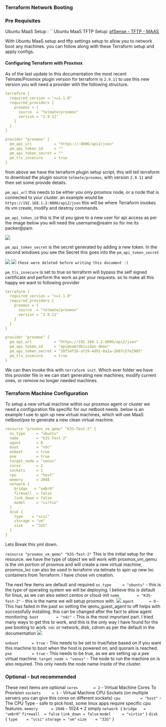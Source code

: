 ### Terraform Network Booting

### Pre Requisites

Ubuntu MaaS Setup : ``
Ubuntu MaaS TFTP Setup: [pfSense - TFTP - MAAS](pfSense%20-%20TFTP%20-%20MAAS.md)

With Ubuntu MaaS setup and tftp settings setup to allow you to network boot any machines. you can follow along with these Terraform setup and apply configs. 

#### Configuring Terraform with Proxmox

As of the last update to this documentation the most recent Telmate/Proxmox plugin version for terraform is `2.9.11` to use this new version you will need a provider with the following structure.

```yml
terraform {
  required_version = ">=1.1.0"
  required_providers {
    proxmox = {
      source  = "telmate/proxmox"
      version = "2.9.11"
    }
  }
}

provider "proxmox" {
  pm_api_url          = "https://:8006/api2/json"
  pm_api_token_id     = ""
  pm_api_token_secret = ""
  pm_tls_insecure     = true
}
```

from above we have the terraform plugin setup script, this will tell terraform to download the plugin source `telmate/proxmox`, with version `2.9.11` and then set some provide details.

`pm_api_url` this needs to be either you only proxmox node, or a node that is connected to your cluster. an example would be `https://192.168.1.2:8006/api2/json` this will be where Terraform invokes its vm create, modify and destroy commands.

`pm_api_token_id` this is the id you gave to a new user for api access as per the image below you will need the username@realm so for me its packer@pam

![](Pasted%20image%2020230306142951.png)

`pm_api_token_secret` is the secret generated by adding a new token. In the second windows you see the Secret this goes into the `pm_api_token_secret` 

![](Pasted%20image%2020230306143117.png)
![](Pasted%20image%2020230306143131.png)
`these were deleted before writing this document :)`

`pm_tls_insecure` is set to true so terraform will bypass the self signed certificate and perform the work as per your requests. so to make all this happy we want to following provider

```yml
terraform {
  required_version = ">=1.1.0"
  required_providers {
    proxmox = {
      source  = "telmate/proxmox"
      version = "2.9.11"
    }
  }
}

provider "proxmox" {
  pm_api_url          = "https://192.168.1.2:8006/api2/json"
  pm_api_token_id     = "api@oam!Obisidan-demo"
  pm_api_token_secret = "28f54f16-af19-4d91-8a2a-2687c57e2905"
  pm_tls_insecure     = true
}
```

We can then invoke this with `terraform init`. Which ever folder we have this provider file in we can start generating new machines, modify current ones, or remove no longer needed machines.

### Terraform Machine Configuration

To setup a new virtual machine within our proxmox agent or cluster we need a configuration file specific for our netboot needs. below is an example I use to spin up new virtual machines, which will use MaaS netboot/pxe to generate a new clean virtual machine.

```yml
resource "proxmox_vm_qemu" "K3S-Test-2" {
  os_type     = "ubuntu"
  name        = "K3S-Test-2"
  agent       = 0
  boot        = "ndc"
  onboot      = true
  pxe         = true
  target_node = "venus"
  cores       = 2
  sockets     = 1
  cpu         = "host"
  memory      = 2048
  network {
    bridge   = "vmbr0"
    firewall  = false
    link_down = false
    model     = "virtio"
  }
  disk {
    type    = "scsi"
    storage = "vm"
    size    = "32G"
  }
}
```

Lets Break this yml down. 

`resource "proxmox_vm_qemu" "K3S-Test-2"` This is the initial setup for the resource. we have the type of object we will work with proxmox_vm_qemu is the vm portion of proxmox and will create a new virtual machine, proxmox_lxc can also be used in terraform via telmate to spin up new lxc containers from Terraform. I have chose vm creation.

The next few items are default and required
`os_type     = "ubuntu"` - this is the type of operating system we will be deploying. I believe this is default for linux, as we can also select centos or cloud-init
`name        = "K3S-Test-2"` - this is the name we will setup proxmox with. ![](Pasted%20image%2020230306144851.png)
`agent       = 0` - This has failed in the past so setting the qemu_guest_agent to off helps with successfully installing. this can be changed after the fact to allow agent monitoring.
`boot        = "ndc"` - This is the most important part. I tried many ways to get this to work, and this is the only way I have found for the pxe booting to work. `ndc` or network, disk, cdrom as per the default in the documentation
![](Pasted%20image%2020230306145438.png)

`onboot      = true` - This needs to be set to true/false based on if you want this machine to boot when the host is powered on, and quoram is reached.
`pxe         = true` - This needs to be true, as we are setting up a pxe virtual machine. 
`target_node = "venus"` - The node to run the machine on is also required. This only needs the node name inside of the cluster.

### Optional - but recommended

These next items are optional
`cores       = 2` - Virtual Machine Cores To Provision
`sockets     = 1` - Virtual Machine CPU Sockets (on multiple servers you can give this cores on different sockets)
`cpu         = "host"` - The CPU Type - safe to pick host, some linux apps require specific cpu features.
`memory      = 2048` - 1024 * 2 simply 
`network {`
`bridge   = "vmbr0"`
`firewall  = false`
`link_down = false`
`model     = "virtio"`
`}`
`disk {`
`type    = "scsi"`
`storage = "vm"`
`size    = "32G"`
`}`
